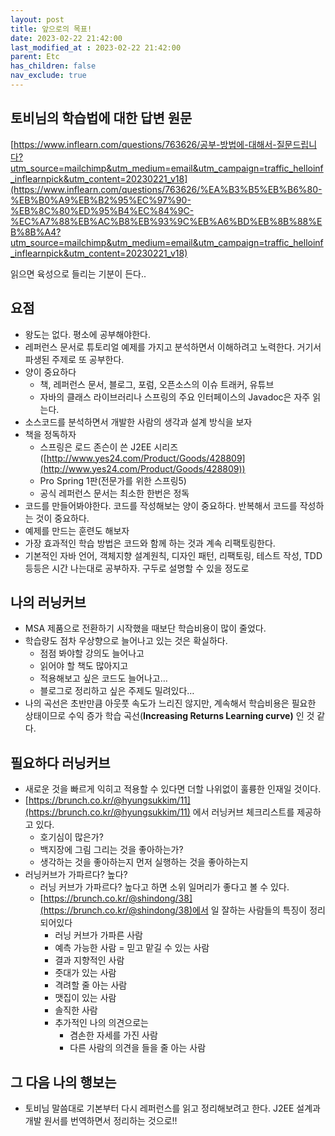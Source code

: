 ```yaml
---
layout: post
title: 앞으로의 목표!
date: 2023-02-22 21:42:00
last_modified_at : 2023-02-22 21:42:00
parent: Etc
has_children: false
nav_exclude: true
---
```


## 토비님의 학습법에 대한 답변  원문

[https://www.inflearn.com/questions/763626/공부-방법에-대해서-질문드립니다?utm_source=mailchimp&utm_medium=email&utm_campaign=traffic_helloinf_inflearnpick&utm_content=20230221_v18](https://www.inflearn.com/questions/763626/%EA%B3%B5%EB%B6%80-%EB%B0%A9%EB%B2%95%EC%97%90-%EB%8C%80%ED%95%B4%EC%84%9C-%EC%A7%88%EB%AC%B8%EB%93%9C%EB%A6%BD%EB%8B%88%EB%8B%A4?utm_source=mailchimp&utm_medium=email&utm_campaign=traffic_helloinf_inflearnpick&utm_content=20230221_v18)

읽으면 육성으로 들리는 기분이 든다..

## 요점

- 왕도는 없다. 평소에 공부해야한다.
- 레퍼런스 문서로 튜토리얼 예제를 가지고 분석하면서 이해하려고 노력한다. 거기서 파생된 주제로 또 공부한다.
- 양이 중요하다
    - 책, 레퍼런스 문서, 블로그, 포럼, 오픈소스의 이슈 트래커, 유튜브
    - 자바의 클래스 라이브러리나 스프링의 주요 인터페이스의 Javadoc은 자주 읽는다.
- 소스코드를 분석하면서 개발한 사람의 생각과 설계 방식을 보자
- 책을 정독하자
    - 스프링은 로드 존슨이 쓴 J2EE 시리즈([http://www.yes24.com/Product/Goods/428809](http://www.yes24.com/Product/Goods/428809))
    - Pro Spring 1판(전문가를 위한 스프링5)
    - 공식 레퍼런스 문서는 최소한 한번은 정독
- 코드를 만들어봐야한다. 코드를 작성해보는 양이 중요하다. 반복해서 코드를 작성하는 것이 중요하다.
- 예제를 만드는 훈련도 해보자
- 가장 효과적인 학습 방법은 코드와 함께 하는 것과 계속 리팩토링한다.
- 기본적인 자바 언어, 객체지향 설계원칙, 디자인 패턴, 리팩토링, 테스트 작성, TDD 등등은 시간 나는대로 공부하자. 구두로 설명할 수 있을 정도로

## 나의 러닝커브

- MSA 제품으로 전환하기 시작했을 때보단 학습비용이 많이 줄었다.
- 학습량도 점차 우상향으로 늘어나고 있는 것은 확실하다.
    - 점점 봐야할 강의도 늘어나고
    - 읽어야 할 책도 많아지고
    - 적용해보고 싶은 코드도 늘어나고…
    - 블로그로 정리하고 싶은 주제도 밀려있다…
- 나의 곡선은 초반만큼 아웃풋 속도가 느리진 않지만, 계속해서 학습비용은 필요한 상태이므로 수익 증가 학습 곡선(****Increasing Returns Learning curve)**** 인 것 같다.

## 필요하다 러닝커브

- 새로운 것을 빠르게 익히고 적용할 수 있다면 더할 나위없이 훌륭한 인재일 것이다.
- [https://brunch.co.kr/@hyungsukkim/11](https://brunch.co.kr/@hyungsukkim/11) 에서 러닝커브 체크리스트를 제공하고 있다.
    - 호기심이 많은가?
    - 백지장에 그림 그리는 것을 좋아하는가?
    - 생각하는 것을 좋아하는지 먼저 실행하는 것을 좋아하는지
- 러닝커브가 가파르다? 높다?
    - 러닝 커브가 가파르다? 높다고 하면 소위 일머리가 좋다고 볼 수 있다.
    - [https://brunch.co.kr/@shindong/38](https://brunch.co.kr/@shindong/38)에서 일 잘하는 사람들의 특징이 정리되어있다
        - 러닝 커브가 가파른 사람
        - 예측 가능한 사람 = 믿고 맡길 수 있는 사람
        - 결과 지향적인 사람
        - 줏대가 있는 사람
        - 격려할 줄 아는 사람
        - 맷집이 있는 사람
        - 솔직한 사람
        - 추가적인 나의 의견으로는
            - 겸손한 자세를 가진 사람
            - 다른 사람의 의견을 들을 줄 아는 사람

## 그 다음 나의 행보는

- 토비님 말씀대로 기본부터 다시 레퍼런스를 읽고 정리해보려고 한다. J2EE 설계과 개발 원서를 번역하면서 정리하는 것으로!!